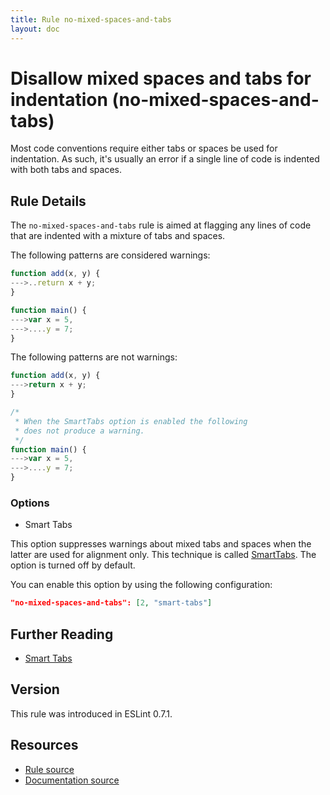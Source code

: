 ```yaml
---
title: Rule no-mixed-spaces-and-tabs
layout: doc
---
```

<!-- Note: No pull requests accepted for this file. See README.md in the root directory for details. -->
# Disallow mixed spaces and tabs for indentation (no-mixed-spaces-and-tabs)

Most code conventions require either tabs or spaces be used for indentation. As such, it's usually an error if a single line of code is indented with both tabs and spaces.

## Rule Details

The `no-mixed-spaces-and-tabs` rule is aimed at flagging any lines of code that are indented with a mixture of tabs and spaces.

The following patterns are considered warnings:

```js
function add(x, y) {
--->..return x + y;
}

function main() {
--->var x = 5,
--->....y = 7;
}
```

The following patterns are not warnings:

```js
function add(x, y) {
--->return x + y;
}

/*
 * When the SmartTabs option is enabled the following
 * does not produce a warning.
 */
function main() {
--->var x = 5,
--->....y = 7;
}
```

### Options

* Smart Tabs

This option suppresses warnings about mixed tabs and spaces when the latter are used for alignment only. This technique is called [SmartTabs](http://www.emacswiki.org/emacs/SmartTabs). The option is turned off by default.

You can enable this option by using the following configuration:

```json
"no-mixed-spaces-and-tabs": [2, "smart-tabs"]
```

## Further Reading

* [Smart Tabs](http://www.emacswiki.org/emacs/SmartTabs)

## Version

This rule was introduced in ESLint 0.7.1.

## Resources

* [Rule source](https://github.com/eslint/eslint/tree/master/lib/rules/no-mixed-spaces-and-tabs.js)
* [Documentation source](https://github.com/eslint/eslint/tree/master/docs/rules/no-mixed-spaces-and-tabs.md)
